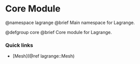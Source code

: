 Core Module
============

@namespace lagrange
@brief Main namespace for Lagrange.

@defgroup core
@brief Core module for Lagrange.

### Quick links

- [Mesh](@ref lagrange::Mesh)
